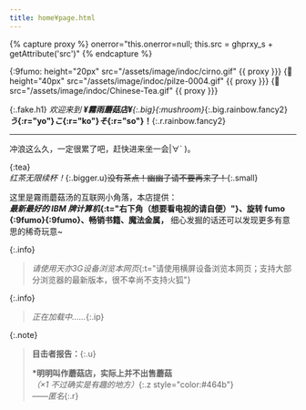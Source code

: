 ```yaml
---
title: home¥page.html
---
```


<!-- imgs -->
{% capture proxy %} onerror="this.onerror=null; this.src = ghprxy_s + getAttribute('src')" {% endcapture %}

{:9fumo: height="20px"    src="/assets/image/indoc/cirno.gif"       {{ proxy }}}
{:mushroom: height="40px" src="/assets/image/indoc/pilze-0004.gif"  {{ proxy }}}
{:tea:                    src="/assets/image/indoc/Chinese-Tea.gif" {{ proxy }}}

<!-- --- -->

{:.fake.h1}
*欢迎来到 **¥霧雨蘑菇店¥**{:.big}![](){:mushroom}*{:.big.rainbow.fancy2} <br> ***う*{:r="yo"}*こ*{:r="ko"}*そ*{:r="so"}！**{:.r.rainbow.fancy2}

---

冲浪这么久，一定很累了吧，赶快进来坐一会\|∀` )。

![](){:tea}  
*红茶无限续杯！*{:.bigger.u}~~没有茶点！幽幽子请不要再来了！~~{:.small}

这里是霧雨蘑菇汤的互联网小角落，本店提供：  
***最新最好的 IBM 牌计算机*{:t="右下角（想要看电视的请自便）"}、旋转 fumo ![](){:9fumo}![](){:9fumo}、畅销书籍、魔法金属，** 细心发掘的话还可以发现更多有意思的稀奇玩意~

{:.info}
> *请使用天亦3G设备浏览本网页*{:t="请使用横屏设备浏览本网页；支持大部分浏览器的最新版本，很不幸尚不支持火狐"}

{:.info}
> *正在加载中......*{:.ip}

<script async> function getIP(json) { ip = document.querySelectorAll('.ip'); for (i = 0; i < ip.length; i++) { ip[i].innerHTML="你的IP地址是: " + json.ip; }; } </script>
<script src="http://api.ipify.org?format=jsonp&callback=getIP" async></script>

{:.note}
> **目击者报告：**{:.u}
> 
> **\*明明叫作蘑菇店，实际上并不出售蘑菇**  
> *（×1 不过确实是有趣的地方）*{:.z style="color:#464b"}  
> *——匿名*{:.r}
